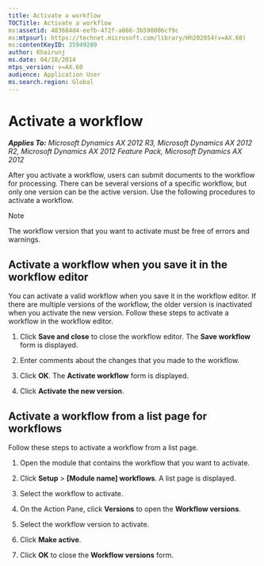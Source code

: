 ```yaml
---
title: Activate a workflow
TOCTitle: Activate a workflow
ms:assetid: 483684d4-eefb-472f-a866-3b590006cf9c
ms:mtpsurl: https://technet.microsoft.com/library/Hh202054(v=AX.60)
ms:contentKeyID: 35949289
author: Khairunj
ms.date: 04/18/2014
mtps_version: v=AX.60
audience: Application User
ms.search.region: Global
---
```


# Activate a workflow 


_**Applies To:** Microsoft Dynamics AX 2012 R3, Microsoft Dynamics AX 2012 R2, Microsoft Dynamics AX 2012 Feature Pack, Microsoft Dynamics AX 2012_

After you activate a workflow, users can submit documents to the workflow for processing. There can be several versions of a specific workflow, but only one version can be the active version. Use the following procedures to activate a workflow.


> [!NOTE]
> <P>The workflow version that you want to activate must be free of errors and warnings.</P>



## Activate a workflow when you save it in the workflow editor

You can activate a valid workflow when you save it in the workflow editor. If there are multiple versions of the workflow, the older version is inactivated when you activate the new version. Follow these steps to activate a workflow in the workflow editor.

1.  Click **Save and close** to close the workflow editor. The **Save workflow** form is displayed.

2.  Enter comments about the changes that you made to the workflow.

3.  Click **OK**. The **Activate workflow** form is displayed.

4.  Click **Activate the new version**.

## Activate a workflow from a list page for workflows

Follow these steps to activate a workflow from a list page.

1.  Open the module that contains the workflow that you want to activate.

2.  Click **Setup** \> **\[Module name\] workflows**. A list page is displayed.

3.  Select the workflow to activate.

4.  On the Action Pane, click **Versions** to open the **Workflow versions**.

5.  Select the workflow version to activate.

6.  Click **Make active**.

7.  Click **OK** to close the **Workflow versions** form.

  



